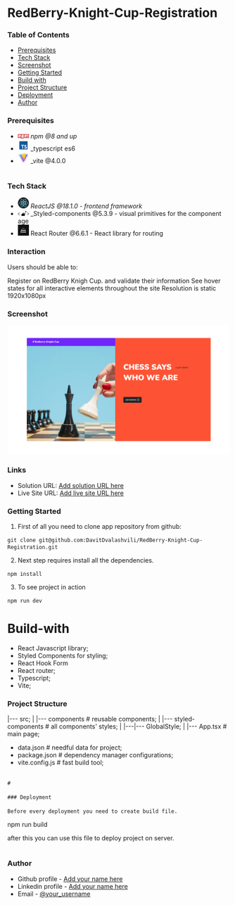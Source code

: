 # RedBerry-Knight-Cup-Registration

### Table of Contents

- [Prerequisites](#Prerequisites)
- [Tech Stack](#Tech-Stack)
- [Screenshot](#Screenshot)
- [Getting Started](#Getting-Started)
- [Build with](#Build-With)
- [Project Structure](#Project-Structure)
- [Deployment](#Deployment)
- [Author](#Author)

### Prerequisites

- <img src="public/readme/npm.png" width="25" style="top: 8px" /> _npm @8 and up_
- <img src="public/readme/typescript.png" width="25" style="top: 8px" /> \_typescript es6
- <img src="public/readme/vite.jpg" width="25" style="top: 8px" /> \_vite @4.0.0

#

### Tech Stack

- <img src="public/readme/React.png" width="25" style="top: 8px" /> _ReactJS @18.1.0 - frontend framework_
- <img src="public/readme/styled-components.png" width="25" style="top: 8px" /> \_Styled-components @5.3.9 - visual primitives for the component age
- <img src="public/readme/router.png" width="25" style="top: 8px" /> React Router @6.6.1 - React library for routing

### Interaction

Users should be able to:

Register on RedBerry Knigh Cup. and validate their information
See hover states for all interactive elements throughout the site
Resolution is static 1920x1080px

### Screenshot

![](./public/preview.jpg)

### Links

- Solution URL: [Add solution URL here](https://github.com/DavitDvalashvili/RedBerry-Knight-Cup-Registration)
- Live Site URL: [Add live site URL here](https://red-berry-knight-cup-registration-nine.vercel.app/)

### Getting Started

1. First of all you need to clone app repository from github:

```
git clone git@github.com:DavitDvalashvili/RedBerry-Knight-Cup-Registration.git
```

2. Next step requires install all the dependencies.

```
npm install
```

3. To see project in action

```
npm run dev
```

# Build-with

- React Javascript library;
- Styled Components for styling;
- React Hook Form
- React router;
- Typescript;
- Vite;

### Project Structure

|--- src;
| |--- components # reusable components;
| |--- styled-components # all components' styles;
| |---|--- GlobalStyle;
| |--- App.tsx # main page;

- data.json # needful data for project;
- package.json # dependency manager configurations;
- vite.config.js # fast build tool;

```

#

### Deployment

Before every deployment you need to create build file.

```

npm run build

after this you can use this file to deploy project on server.

#

### Author

- Github profile - [Add your name here](https://github.com/DavitDvalashvili)
- Linkedin profile - [Add your name here](https://www.linkedin.com/in/davit-dvalashvili-0421b6253)
- Email - [@your_username](davitdvalashvili1996@gmail.com)
